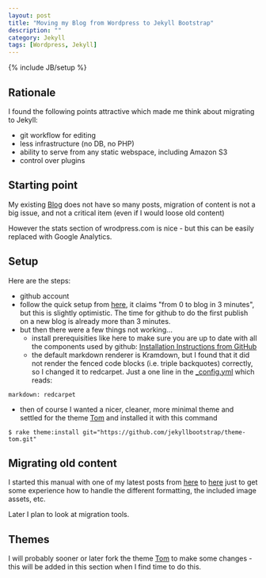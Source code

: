 ```yaml
---
layout: post
title: "Moving my Blog from Wordpress to Jekyll Bootstrap"
description: ""
category: Jekyll 
tags: [Wordpress, Jekyll]
---
```

{% include JB/setup %}

## Rationale

I found the following points attractive which made me think about migrating to Jekyll: 

- git workflow for editing
- less infrastructure (no DB, no PHP)
- ability to serve from any static webspace, including Amazon S3
- control over plugins

## Starting point

My existing [Blog](http://abarbanell.wordpress.com) does not have so many posts, 
migration of content is not a big issue, and not a critical item 
(even if I would loose old content)

However the stats section of wrodpress.com is nice - but this can be easily replaced with 
Google Analytics.

## Setup

Here are the steps: 

- github account
- follow the quick setup from [here](http://jekyllbootstrap.com/usage/jekyll-quick-start.html), 
  it claims "from 0 to blog in 3 minutes", but this is slightly optimistic. 
  The time for github to do the first publish on a new blog is already more than 3 minutes.
- but then there were a few things not working...
  - install prerequisities like here to make sure you are up to date with all the components 
    used by github: [Installation Instructions from GitHub](https://help.github.com/articles/using-jekyll-with-pages)
  - the default markdown renderer is Kramdown, but I found that it did not render the fenced code blocks 
    (i.e. triple backquotes) correctly, so I changed it to redcarpet. Just a one line in the 
    [_config.yml](https://github.com/abarbanell/abarbanell.github.io/blob/master/_config.yml) which reads: 

```
markdown: redcarpet
```

- then of course I wanted a nicer, cleaner, more minimal theme and settled for the theme 
[Tom](https://github.com/jekyllbootstrap/theme-tom) 
and installed it with this command 

```
$ rake theme:install git="https://github.com/jekyllbootstrap/theme-tom.git"
```

## Migrating old content

I started this manual with one of my latest posts 
from [here](http://abarbanell.wordpress.com/2014/08/26/rabbitmq-on-raspberry-pi/) 
to [here](http:/linux/2014/08/26/rabbitmq-on-raspberry-pi) 
just to get some experience how to handle the different formatting, the included image assets, etc. 

Later I plan to look at migration tools.


## Themes

I will probably sooner or later fork the theme [Tom](https://github.com/jekyllbootstrap/theme-tom) 
to make some changes - this will be added in this section when I find time to do this.

 
